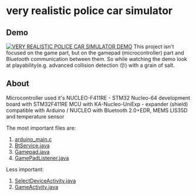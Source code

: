 # very realistic police car simulator

## Demo
[![VERY REALISTIC POLICE CAR SIMULATOR DEMO](https://img.youtube.com/vi/69nwqNPbf4E/0.jpg)](https://www.youtube.com/watch?v=69nwqNPbf4E)
This project isn't focused on the game part, but on the gamepad (microcontroller) part and Bluetooth communication between them. So while watching the demo look at playability(e.g. advanced collision detection 😚) with a grain of salt.

## About

Microcontroller used it's
 NUCLEO-F411RE - STM32 Nucleo-64 development board with STM32F411RE MCU
with 
 KA-Nucleo-UniExp - expander (shield) compatible with Arduino / NUCLEO with Bluetooth 2.0+EDR, MEMS LIS35D and temperature sensor

The most important files are:
1. [arduino_main.c](microcontroller/arduino_main.c)
2. [BtService.java](app/src/main/java/com/example/otto/agameagain/BtService.java)
3. [Gamepad.java](app/src/main/java/com/example/otto/agameagain/Gamepad.java)
4. [GamePadListener.java](app/src/main/java/com/example/otto/agameagain/GamePadListener.java)

Less important:
1. [SelectDeviceActivity.java](app/src/main/java/com/example/otto/agameagain/SelectDeviceActivity.java)
2. [GameActivity.java](app/src/main/java/com/example/otto/agameagain/GameActivity.java)

